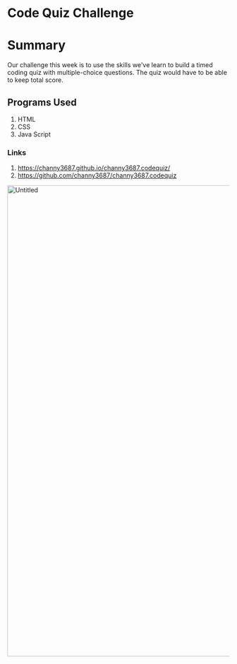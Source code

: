 # Code Quiz Challenge

<h1> Summary </h1>

Our challenge this week is to use the skills we've learn to build a timed coding quiz with multiple-choice questions. The quiz would have to be able to keep total score.

<h2>Programs Used </h2>

1. HTML
2. CSS
3. Java Script

<H3> Links </H3>

1. https://channy3687.github.io/channy3687.codequiz/
2. https://github.com/channy3687/channy3687.codequiz




<img width="1066" alt="Untitled" src="https://user-images.githubusercontent.com/88798354/133950509-4547b49d-a832-4163-ae9b-f570001f0a16.png">
